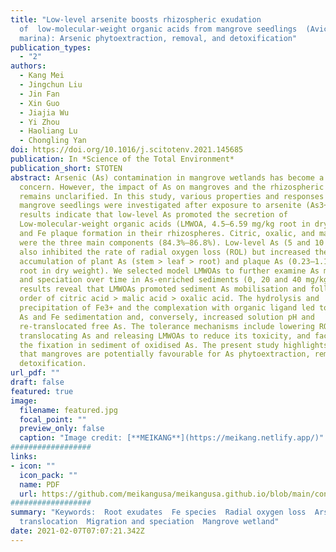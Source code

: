 ```yaml
---
title: "Low-level arsenite boosts rhizospheric exudation
  of  low-molecular-weight organic acids from mangrove seedlings  (Avicennia
  marina): Arsenic phytoextraction, removal, and detoxification"
publication_types:
  - "2"
authors:
  - Kang Mei
  - Jingchun Liu
  - Jin Fan
  - Xin Guo
  - Jiajia Wu
  - Yi Zhou
  - Haoliang Lu
  - Chongling Yan
doi: https://doi.org/10.1016/j.scitotenv.2021.145685
publication: In *Science of the Total Environment*
publication_short: STOTEN
abstract: Arsenic (As) contamination in mangrove wetlands has become a major
  concern. However, the impact of As on mangroves and the rhizospheric mechanism
  remains unclarified. In this study, various properties and responses of
  mangrove seedlings were investigated after exposure to arsenite (As3+). The
  results indicate that low-level As promoted the secretion of
  Low-molecular-weight organic acids (LMWOA, 4.5–6.59 mg/kg root in dry weight)
  and Fe plaque formation in their rhizospheres. Citric, oxalic, and malic acid
  were the three main components (84.3%–86.8%). Low-level As (5 and 10 μmol/L)
  also inhibited the rate of radial oxygen loss (ROL) but increased the
  accumulation of plant As (stem > leaf > root) and plaque As (0.23–1.13 mg/kg
  root in dry weight). We selected model LMWOAs to further examine As migration
  and speciation over time in As-enriched sediments (0, 20 and 40 mg/kg). The
  results reveal that LMWOAs promoted sediment As mobilisation and followed the
  order of citric acid > malic acid > oxalic acid. The hydrolysis and
  precipitation of Fe3+ and the complexation with organic ligand led to aqueous
  As and Fe sedimentation and, conversely, increased solution pH and
  re-translocated free As. The tolerance mechanisms include lowering ROL,
  translocating As and releasing LMWOAs to reduce its toxicity, and facilitating
  the fixation in sediment of oxidised As. The present study highlights the fact
  that mangroves are potentially favourable for As phytoextraction, removal and
  detoxification.
url_pdf: ""
draft: false
featured: true
image:
  filename: featured.jpg
  focal_point: ""
  preview_only: false
  caption: "Image credit: [**MEIKANG**](https://meikang.netlify.app/)"
##################  
links:
- icon: ""
  icon_pack: ""
  name: PDF
  url: https://github.com/meikangusa/meikangusa.github.io/blob/main/content/publication/low-level-arsenite-boosts-rhizospheric-exudation-of-low-molecular-weight-organic-acids-from-mangrove-seedlings-avicennia-marina-arsenic-phytoextraction-removal-and-detoxification/meikang_paper3-2021-CHEMOSPHERE.pdf
##################
summary: "Keywords:  Root exudates  Fe species  Radial oxygen loss  Arsenic
  translocation  Migration and speciation  Mangrove wetland"
date: 2021-02-07T07:07:21.342Z
---
```

